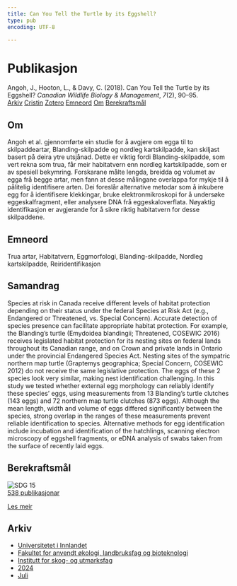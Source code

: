 ```yaml
---
title: Can You Tell the Turtle by its Eggshell?
type: pub
encoding: UTF-8

---
```

<h1>Publikasjon</h1>
<article id="csl-bib-container-6RKS37PH" class="csl-bib-container">
  <div class="csl-bib-body"> <div class="csl-entry">Angoh, J., Hooton, L., &#38; Davy, C. (2018). Can You Tell the Turtle by its Eggshell? <i>Canadian Wildlife Biology &#38; Management</i>, <i>7</i>(2), 90–95.</div> </div>
  <div class="csl-bib-buttons">
    <a href="#taxonomy-article-6RKS37PH" alt="archive" class="csl-bib-button">Arkiv</a>
    <a href="https://app.cristin.no/results/show.jsf?id=2280722" alt="Cristin" class="csl-bib-button">Cristin</a>
    <a href="http://zotero.org/groups/5881554/items/6RKS37PH" alt="Zotero" class="csl-bib-button">Zotero</a>
    <a href="#keywords-article-6RKS37PH" alt="keywords" class="csl-bib-button">Emneord</a>
    <a href="#about-article-6RKS37PH" alt="about_pub" class="csl-bib-button">Om</a>
    <a href="#sdg-article-6RKS37PH" alt="sdg" class="csl-bib-button">Berekraftsmål</a>
  </div>
  <div id="csl-bib-meta-container-6RKS37PH"></div>
</article>
<div id="csl-bib-meta-6RKS37PH" class="csl-bib-meta">
  <article id="about-article-6RKS37PH" class="about_pub-article">
    <h1>Om</h1>
    Angoh et al. gjennomførte ein studie for å avgjere om egga til to skilpaddeartar, Blanding-skilpadde og nordleg kartskilpadde, kan skiljast basert på deira ytre utsjånad. Dette er viktig fordi Blanding-skilpadde, som vert rekna som trua, får meir habitatvern enn nordleg kartskilpadde, som er av spesiell bekymring. Forskarane målte lengda, breidda og volumet av egga frå begge artar, men fann at desse målingane overlappa for mykje til å pålitelig identifisere arten. Dei foreslår alternative metodar som å inkubere egg for å identifisere klekkingar, bruke elektronmikroskopi for å undersøke eggeskalfragment, eller analysere DNA frå eggeskaloverflata. Nøyaktig identifikasjon er avgjerande for å sikre riktig habitatvern for desse skilpaddene.
  </article>
  <article id="keywords-article-6RKS37PH" class="keywords-article">
    <h1>Emneord</h1>
    Trua artar, Habitatvern, Eggmorfologi, Blanding-skilpadde, Nordleg kartskilpadde, Reiridentifikasjon
  </article>
  <article id="abstract-article-6RKS37PH" class="abstract-article">
    <h1>Samandrag</h1>
    Species at risk in Canada receive different levels of habitat protection depending on their status under the federal Species at Risk Act (e.g., Endangered or Threatened, vs. Special Concern). Accurate detection of species presence can facilitate appropriate habitat protection. For example, the Blanding’s turtle (Emydoidea blandingii; Threatened, COSEWIC 2016) receives legislated habitat protection for its nesting sites on federal lands throughout its Canadian range, and on Crown and private lands in Ontario under the provincial Endangered Species Act. Nesting sites of the sympatric northern map turtle (Graptemys geographica; Special Concern, COSEWIC 2012) do not receive the same legislative protection. The eggs of these 2 species look very similar, making nest identification challenging. In this study we tested whether external egg morphology can reliably identify these species’ eggs, using measurements from 13 Blanding’s turtle clutches (143 eggs) and 72 northern map turtle clutches (873 eggs). Although the mean length, width and volume of eggs differed significantly between the species, strong overlap in the ranges of these measurements prevent reliable identification to species. Alternative methods for egg identification include incubation and identification of the hatchlings, scanning electron microscopy of eggshell fragments, or eDNA analysis of swabs taken from the surface of recently laid eggs.
  </article>
  <article id="sdg-article-6RKS37PH" class="sdg-article">
    <h1>Berekraftsmål</h1>
    <div class="sdg-container"><div id="sdg15" class="sdg">
        <img src="{{< params subfolder >}}images/sdg/sdg15_nn.png" class="image" alt="SDG 15">
        <div class="sdg-overlay">
          <a href="/nn/archive/?key=?sdg=15#archive" class="sdg-publication-count"><span>538</span> publikasjonar</a>
          <p><a href="https://fn.no/om-fn/fns-baerekraftsmaal/livet-paa-land?lang=nno-NO" class="sdg-read-more">Les meir</a></p>
        </div>
      </div></div>
  </article>
  <article id="taxonomy-article-6RKS37PH" class="taxonomy-article">
    <h1>Arkiv</h1>
    <ul>
      <li>
        <a href="/nn/archive/?key=3DCRN523">Universitetet i Innlandet</a>
      </li>
      <li>
        <a href="/nn/archive/?key=T77LXH6D">Fakultet for anvendt økologi, landbruksfag og bioteknologi</a>
      </li>
      <li>
        <a href="/nn/archive/?key=7TRARPE3">Institutt for skog- og utmarksfag</a>
      </li>
      <li>
        <a href="/nn/archive/?key=A4XX8HDP">2024</a>
      </li>
      <li>
        <a href="/nn/archive/?key=XQSCGFIL">Juli</a>
      </li>
    </ul>
  </article>
</div>
